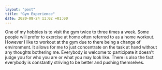```yaml
---
layout: "post"
title: "Gym Experience"
date: 2020-08-24 11:02 +01:00
---
```


One of my hobbies is to visit the gym twice to three times a week.
Some people will prefer to exercise at home often referred to as a
home workout. However I like to workout at the gym due to there
being a change of environment. It allows for me to just concentrate
on the task at hand without any thoughts bothering me. Everybody
is welcome to participate it doesn't judge you for who you are or 
what you may look like. There is also the fact everybody is constantly striving to be better and pushing themselves.

